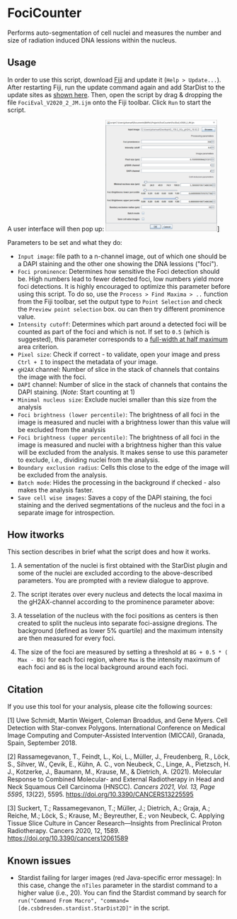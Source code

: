 # FociCounter
Performs auto-segmentation of cell nuclei and measures the number and size of radiation induced DNA lessions within the nucleus.

## Usage
In order to use this script, download [Fiji](https://imagej.net/software/fiji/downloads) and update it (`Help > Update...`). After restarting Fiji, run the update command again and add StarDist to the update sites as [shown here](https://imagej.net/plugins/stardist). Then, open the script by drag & dropping the file `FociEval_V2020_2_JM.ijm` onto the Fiji toolbar. Click `Run` to start the script. 



A user interface will then pop up:
<img src="./docs/imgs/GUI.PNG" width="50%" height="50%">]

Parameters to be set and what they do:

* `Input image`: file path to a n-channel image, out of which one should be a DAPI staining and the other one showing the DNA lessions ("foci").
* `Foci prominence`: Determines how sensitive the Foci detection should be. High numbers lead to fewer detected foci, low numbers yield more foci detections. It is highly encouraged to optimize this parameter before using this script. To do so, use the `Process > Find Maxima > ..` function from the Fiji toolbar, set the output type to `Point Selection` and check the `Preview point selection` box. ou can then try different prominence value. 
* `Intensity cutoff`: Determines which part around a detected foci will be counted as part of the foci and which is not. If set to `0.5` (which is suggested), this parameter corresponds to a [full-width at half maximum](https://en.wikipedia.org/wiki/Full_width_at_half_maximum) area criterion.
* `Pixel size`: Check if correct - to validate, open your image and press `Ctrl + I` to inspect the metadata of your image.
* `gH2AX` channel: Number of slice in the stack of channels that contains the image with the foci.
* `DAPI` channel: Number of slice in the stack of channels that contains the DAPI staining. (*Note*: Start counting at 1)
* `Minimal nucleus size`: Exclude nuclei smaller than this size from the analysis
* `Foci brightness (lower percentile)`: The brightness of all foci in the image is measured and nuclei with a brightness lower than this value will be excluded from the analysis
* `Foci brightness (upper percentile)`: The brightness of all foci in the image is measured and nuclei with a brightness higher than this value will be excluded from the analysis. It makes sense to use this parameter to exclude, i.e., dividing nuclei from the analysis.
* `Boundary exclusion radius`: Cells this close to the edge of the image will be excluded from the analysis.
* `Batch mode`: Hides the processing in the background if checked - also makes the analysis faster.
* `Save cell wise images`: Saves a copy of the DAPI staining, the foci staining and the derived segmentations of the nucleus and the foci in a separate image for introspection.

## How itworks
This section describes in brief what the script does and how it works.

1. A sementation of the nuclei is first obtained with the StarDist plugin and some of the nuclei are excluded according to the above-described parameters. You are prompted with a review dialogue to approve.

2. The script iterates over every nucleus and detects the local maxima in the gH2AX-channel according to the prominence parameter above:

3. A tesselation of the nucleus with the foci positions as centers is then created to split the nucleus into separate foci-assigne dregions. The background (defined as lower 5% quartile) and the maximum intensity are then measured for every foci.

4. The size of the foci are measured by setting a threshold at `BG + 0.5 * ( Max - BG)` for each foci region, where `Max` is the intensity maximum of each foci and `BG` is the local background around each foci.

## Citation

If you use this tool for your analysis, please cite the following sources:

[1] Uwe Schmidt, Martin Weigert, Coleman Broaddus, and Gene Myers. Cell Detection with Star-convex Polygons. International Conference on Medical Image Computing and Computer-Assisted Intervention (MICCAI), Granada, Spain, September 2018.

[2] Rassamegevanon, T., Feindt, L., Koi, L., Müller, J., Freudenberg, R., Löck, S., Sihver, W., Çevik, E., Kühn, A. C., von Neubeck, C., Linge, A., Pietzsch, H. J., Kotzerke, J., Baumann, M., Krause, M., &#38; Dietrich, A. (2021). Molecular Response to Combined Molecular- and External Radiotherapy in Head and Neck Squamous Cell Carcinoma (HNSCC). <i>Cancers 2021, Vol. 13, Page 5595</i>, <i>13</i>(22), 5595. https://doi.org/10.3390/CANCERS13225595</div>

[3] Suckert, T.; Rassamegevanon, T.; Müller, J.; Dietrich, A.; Graja, A.; Reiche, M.; Löck, S.; Krause, M.; Beyreuther, E.; von Neubeck, C. Applying Tissue Slice Culture in Cancer Research—Insights from Preclinical Proton Radiotherapy. Cancers 2020, 12, 1589. https://doi.org/10.3390/cancers12061589

## Known issues

* Stardist failing for larger images (red Java-specific error message): In this case, change the `nTiles` parameter in the stardist command to a higher value (i.e., 20). You can find the Stardist command by search for `run("Command From Macro", "command=[de.csbdresden.stardist.StarDist2D]"` in the script.
